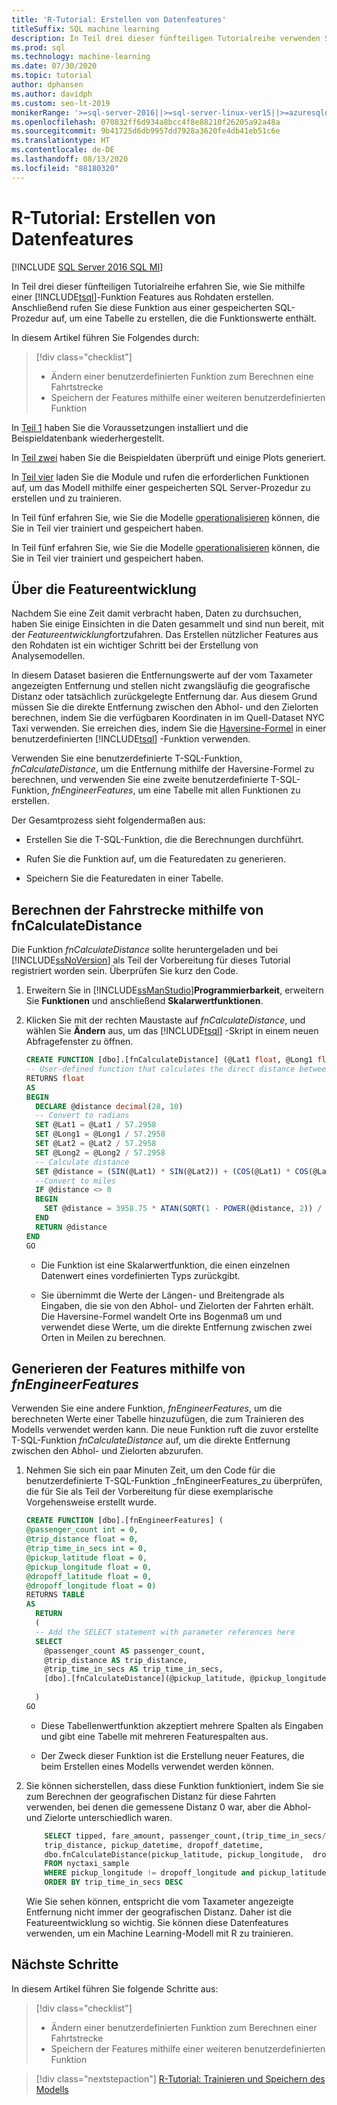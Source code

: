 ```yaml
---
title: 'R-Tutorial: Erstellen von Datenfeatures'
titleSuffix: SQL machine learning
description: In Teil drei dieser fünfteiligen Tutorialreihe verwenden Sie T-SQL-Funktionen zum Erstellen und Speichern von Features aus Beispieldaten mithilfe von SQL Machine Learning.
ms.prod: sql
ms.technology: machine-learning
ms.date: 07/30/2020
ms.topic: tutorial
author: dphansen
ms.author: davidph
ms.custom: seo-lt-2019
monikerRange: '>=sql-server-2016||>=sql-server-linux-ver15||>=azuresqldb-mi-current||=sqlallproducts-allversions'
ms.openlocfilehash: 070832ff6d934a8bcc4f8e88210f26205a92a48a
ms.sourcegitcommit: 9b41725d6db9957dd7928a3620fe4db41eb51c6e
ms.translationtype: HT
ms.contentlocale: de-DE
ms.lasthandoff: 08/13/2020
ms.locfileid: "88180320"
---
```

# <a name="r-tutorial-create-data-features"></a>R-Tutorial: Erstellen von Datenfeatures
[!INCLUDE [SQL Server 2016 SQL MI](../../includes/applies-to-version/sqlserver2016-asdbmi.md)]

In Teil drei dieser fünfteiligen Tutorialreihe erfahren Sie, wie Sie mithilfe einer [!INCLUDE[tsql](../../includes/tsql-md.md)]-Funktion Features aus Rohdaten erstellen. Anschließend rufen Sie diese Funktion aus einer gespeicherten SQL-Prozedur auf, um eine Tabelle zu erstellen, die die Funktionswerte enthält.

In diesem Artikel führen Sie Folgendes durch:

> [!div class="checklist"]
> + Ändern einer benutzerdefinierten Funktion zum Berechnen eine Fahrtstrecke
> + Speichern der Features mithilfe einer weiteren benutzerdefinierten Funktion

In [Teil 1](r-taxi-classification-introduction.md) haben Sie die Voraussetzungen installiert und die Beispieldatenbank wiederhergestellt.

In [Teil zwei](r-taxi-classification-explore-data.md) haben Sie die Beispieldaten überprüft und einige Plots generiert.

In [Teil vier](r-taxi-classification-train-model.md) laden Sie die Module und rufen die erforderlichen Funktionen auf, um das Modell mithilfe einer gespeicherten SQL Server-Prozedur zu erstellen und zu trainieren.

In Teil fünf erfahren Sie, wie Sie die Modelle [operationalisieren](r-taxi-classification-deploy-model.md) können, die Sie in Teil vier trainiert und gespeichert haben.

In Teil fünf erfahren Sie, wie Sie die Modelle [operationalisieren](sqldev-py6-operationalize-the-model.md) können, die Sie in Teil vier trainiert und gespeichert haben.

## <a name="about-feature-engineering"></a>Über die Featureentwicklung

Nachdem Sie eine Zeit damit verbracht haben, Daten zu durchsuchen, haben Sie einige Einsichten in die Daten gesammelt und sind nun bereit, mit der *Featureentwicklung*fortzufahren. Das Erstellen nützlicher Features aus den Rohdaten ist ein wichtiger Schritt bei der Erstellung von Analysemodellen.

In diesem Dataset basieren die Entfernungswerte auf der vom Taxameter angezeigten Entfernung und stellen nicht zwangsläufig die geografische Distanz oder tatsächlich zurückgelegte Entfernung dar. Aus diesem Grund müssen Sie die direkte Entfernung zwischen den Abhol- und den Zielorten berechnen, indem Sie die verfügbaren Koordinaten in im Quell-Dataset NYC Taxi verwenden. Sie erreichen dies, indem Sie die [Haversine-Formel](https://en.wikipedia.org/wiki/Haversine_formula) in einer benutzerdefinierten [!INCLUDE[tsql](../../includes/tsql-md.md)] -Funktion verwenden.

Verwenden Sie eine benutzerdefinierte T-SQL-Funktion, _fnCalculateDistance_, um die Entfernung mithilfe der Haversine-Formel zu berechnen, und verwenden Sie eine zweite benutzerdefinierte T-SQL-Funktion, _fnEngineerFeatures_, um eine Tabelle mit allen Funktionen zu erstellen.

Der Gesamtprozess sieht folgendermaßen aus:

+ Erstellen Sie die T-SQL-Funktion, die die Berechnungen durchführt.

+ Rufen Sie die Funktion auf, um die Featuredaten zu generieren.

+ Speichern Sie die Featuredaten in einer Tabelle.

## <a name="calculate-trip-distance-using-fncalculatedistance"></a>Berechnen der Fahrstrecke mithilfe von fnCalculateDistance

Die Funktion _fnCalculateDistance_ sollte heruntergeladen und bei [!INCLUDE[ssNoVersion](../../includes/ssnoversion-md.md)] als Teil der Vorbereitung für dieses Tutorial registriert worden sein. Überprüfen Sie kurz den Code.
  
1. Erweitern Sie in [!INCLUDE[ssManStudio](../../includes/ssmanstudio-md.md)]**Programmierbarkeit**, erweitern Sie **Funktionen** und anschließend **Skalarwertfunktionen**.   

2. Klicken Sie mit der rechten Maustaste auf _fnCalculateDistance_, und wählen Sie **Ändern** aus, um das [!INCLUDE[tsql](../../includes/tsql-md.md)] -Skript in einem neuen Abfragefenster zu öffnen.
  
   ```sql
   CREATE FUNCTION [dbo].[fnCalculateDistance] (@Lat1 float, @Long1 float, @Lat2 float, @Long2 float)  
   -- User-defined function that calculates the direct distance between two geographical coordinates.  
   RETURNS float  
   AS  
   BEGIN  
     DECLARE @distance decimal(28, 10)  
     -- Convert to radians  
     SET @Lat1 = @Lat1 / 57.2958  
     SET @Long1 = @Long1 / 57.2958  
     SET @Lat2 = @Lat2 / 57.2958  
     SET @Long2 = @Long2 / 57.2958  
     -- Calculate distance  
     SET @distance = (SIN(@Lat1) * SIN(@Lat2)) + (COS(@Lat1) * COS(@Lat2) * COS(@Long2 - @Long1))  
     --Convert to miles  
     IF @distance <> 0  
     BEGIN  
       SET @distance = 3958.75 * ATAN(SQRT(1 - POWER(@distance, 2)) / @distance);  
     END  
     RETURN @distance  
   END
   GO
   ```
  
   + Die Funktion ist eine Skalarwertfunktion, die einen einzelnen Datenwert eines vordefinierten Typs zurückgibt.
  
   + Sie übernimmt die Werte der Längen- und Breitengrade als Eingaben, die sie von den Abhol- und Zielorten der Fahrten erhält. Die Haversine-Formel wandelt Orte ins Bogenmaß um und verwendet diese Werte, um die direkte Entfernung zwischen zwei Orten in Meilen zu berechnen.

## <a name="generate-the-features-using-_fnengineerfeatures_"></a>Generieren der Features mithilfe von _fnEngineerFeatures_

Verwenden Sie eine andere Funktion, _fnEngineerFeatures_, um die berechneten Werte einer Tabelle hinzuzufügen, die zum Trainieren des Modells verwendet werden kann. Die neue Funktion ruft die zuvor erstellte T-SQL-Funktion _fnCalculateDistance_ auf, um die direkte Entfernung zwischen den Abhol- und Zielorten abzurufen. 

1. Nehmen Sie sich ein paar Minuten Zeit, um den Code für die benutzerdefinierte T-SQL-Funktion _fnEngineerFeatures_zu überprüfen, die für Sie als Teil der Vorbereitung für diese exemplarische Vorgehensweise erstellt wurde.
  
   ```sql
   CREATE FUNCTION [dbo].[fnEngineerFeatures] (  
   @passenger_count int = 0,  
   @trip_distance float = 0,  
   @trip_time_in_secs int = 0,  
   @pickup_latitude float = 0,  
   @pickup_longitude float = 0,  
   @dropoff_latitude float = 0,  
   @dropoff_longitude float = 0)  
   RETURNS TABLE  
   AS
     RETURN
     (
     -- Add the SELECT statement with parameter references here
     SELECT
       @passenger_count AS passenger_count,
       @trip_distance AS trip_distance,
       @trip_time_in_secs AS trip_time_in_secs,
       [dbo].[fnCalculateDistance](@pickup_latitude, @pickup_longitude, @dropoff_latitude, @dropoff_longitude) AS direct_distance
  
     )
   GO
   ```

   + Diese Tabellenwertfunktion akzeptiert mehrere Spalten als Eingaben und gibt eine Tabelle mit mehreren Featurespalten aus.

   + Der Zweck dieser Funktion ist die Erstellung neuer Features, die beim Erstellen eines Modells verwendet werden können.

2. Sie können sicherstellen, dass diese Funktion funktioniert, indem Sie sie zum Berechnen der geografischen Distanz für diese Fahrten verwenden, bei denen die gemessene Distanz 0 war, aber die Abhol- und Zielorte unterschiedlich waren.
  
   ```sql
       SELECT tipped, fare_amount, passenger_count,(trip_time_in_secs/60) as TripMinutes,
       trip_distance, pickup_datetime, dropoff_datetime,
       dbo.fnCalculateDistance(pickup_latitude, pickup_longitude,  dropoff_latitude, dropoff_longitude) AS direct_distance
       FROM nyctaxi_sample
       WHERE pickup_longitude != dropoff_longitude and pickup_latitude != dropoff_latitude and trip_distance = 0
       ORDER BY trip_time_in_secs DESC
   ```
  
   Wie Sie sehen können, entspricht die vom Taxameter angezeigte Entfernung nicht immer der geografischen Distanz. Daher ist die Featureentwicklung so wichtig. Sie können diese Datenfeatures verwenden, um ein Machine Learning-Modell mit R zu trainieren.

## <a name="next-steps"></a>Nächste Schritte

In diesem Artikel führen Sie folgende Schritte aus:

> [!div class="checklist"]
> + Ändern einer benutzerdefinierten Funktion zum Berechnen einer Fahrtstrecke
> + Speichern der Features mithilfe einer weiteren benutzerdefinierten Funktion

> [!div class="nextstepaction"]
> [R-Tutorial: Trainieren und Speichern des Modells](r-taxi-classification-train-model.md)